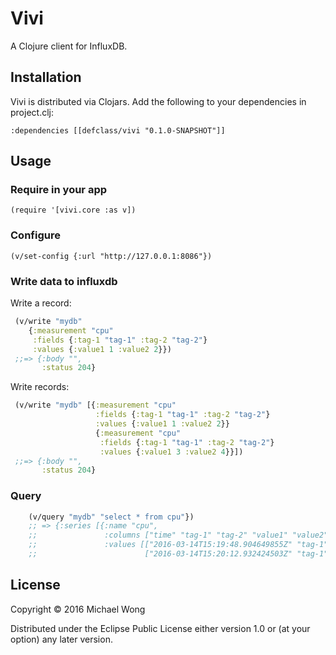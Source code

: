 # Vivi

A Clojure client for InfluxDB.

## Installation

Vivi is distributed via Clojars. Add the following to your dependencies in project.clj:

`:dependencies [[defclass/vivi "0.1.0-SNAPSHOT"]]`

## Usage

### Require in your app
`(require '[vivi.core :as v])`

### Configure

` (v/set-config {:url "http://127.0.0.1:8086"}) `

### Write data to influxdb

Write a record: 

```clojure
 (v/write "mydb"
    {:measurement "cpu"
     :fields {:tag-1 "tag-1" :tag-2 "tag-2"}
     :values {:value1 1 :value2 2}})
 ;;=> {:body "",
       :status 204}
```

Write records:

```clojure
 (v/write "mydb" [{:measurement "cpu"
                   :fields {:tag-1 "tag-1" :tag-2 "tag-2"}
                   :values {:value1 1 :value2 2}}
                   {:measurement "cpu"
                    :fields {:tag-1 "tag-1" :tag-2 "tag-2"}
                    :values {:value1 3 :value2 4}}])
 ;;=> {:body "",
       :status 204}
```


### Query
```clojure
    (v/query "mydb" "select * from cpu"})
    ;; => {:series [{:name "cpu",
    ;;               :columns ["time" "tag-1" "tag-2" "value1" "value2"],
    ;;               :values [["2016-03-14T15:19:48.904649855Z" "tag-1" "tag-2" 1 2]
    ;;                        ["2016-03-14T15:20:12.932424503Z" "tag-1" "tag-2" 1 2]]}]}
```

## License

Copyright © 2016 Michael Wong

Distributed under the Eclipse Public License either version 1.0 or (at
your option) any later version.
